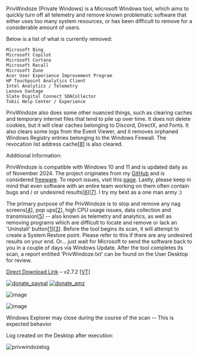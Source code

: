 PrivWindoze (Private Windows) is a Microsoft Windows tool, which aims to quickly turn off all telemetry and remove known problematic software that either uses too many system resources, or has been difficult to remove for a considerable amount of users.

Below is a list of what is currently removed:

    Microsoft Bing
    Microsoft Copilot
    Microsoft Cortana
    Microsoft Recall
    Microsoft Zune
    Acer User Experience Improvement Program
    HP Touchpoint Analytics Client
    Intel Analytics / Telemetry
    Lenovo Vantage
    Slate Digital Connect SDACollector
    Tobii Help Center / Experience

PrivWindoze also does some other nuanced things, such as clearing caches and temporary internet files that tend to pile up over time. It does not delete cookies, but it will clear caches belonging to Discord, DirectX, and Fonts. It also clears some logs from the Event Viewer, and it removes orphaned Windows Registry entries belonging to the Windows Firewall. The revocation list address cache[[8](https://www.gradenegger.eu/en/view-and-clear-the-address-cache-for-blacklists-crl-url-cache/)] is also cleared.

Additional Information:

PrivWindoze is compatible with Windows 10 and 11 and is updated daily as of November 2024. The project originates from my [GitHub](https://github.com/thisisu) and is considered [freeware](https://en.wikipedia.org/wiki/Freeware). To report issues, visit this [page](https://github.com/thisisu/PrivWindoze/issues). Lastly, please keep in mind that even software with an entire team working on them often contain bugs and / or undesired results[[6](https://en.wikipedia.org/wiki/2024_CrowdStrike-related_IT_outages)][[7](https://www.bleepingcomputer.com/news/technology/malwarebytes-mistakenly-blocks-google-youtube-for-malware/)]. I try my best as a one man army :)

The primary purpose of the PrivWindoze is to stop and remove any nag screens[[4](https://www.elevenforum.com/t/enable-or-disable-lets-finish-setting-up-your-device-in-windows-11.5205/)], pop ups[[2](https://www.theverge.com/2023/8/30/23851902/microsoft-bing-popups-windows-11-malware)], high CPU usage issues, data collection and transmission[[5](https://www.pcmag.com/news/hp-accused-of-quietly-installing-spyware-on-windows-pcs)] -- also known as telemetry and analytics, as well as removing programs which are difficult to locate and remove or lack an 'Uninstall' button[[1](https://www.wintips.org/fix-cannot-uninstall-microsoft-edge-uninstall-is-greyed-out/)][[3](https://www.reddit.com/r/Hewlett_Packard/comments/lpxcwv/uninstall_hp_touchpoint_analytics_client/)]. Before the tool begins its scan, it will attempt to create a System Restore point. Please refer to this if there are any undesired results on your end. Or... just wait for Microsoft to send the software back to you in a couple of days via Windows Update. After the tool completes its scan, a report entitled 'PrivWindoze.txt' can be found on the User Desktop for review.

[Direct Download Link](https://furtivex.net/PrivWindozeLite.exe) – v2.7.2 [[VT](https://www.virustotal.com/gui/file/168ef9de18dd9f9d67f2110a271bed28d060846a8eb95377850fb6a8195c0fbd)]


[![donate_paypal](https://github.com/user-attachments/assets/aadd1f47-fe6a-4f61-97d4-5f30ff29fc33)](https://www.paypal.com/donate/?hosted_button_id=E68FUAQG2758N)  [![donate_amz](https://github.com/user-attachments/assets/10476e9c-92f3-4271-8410-6f38624c94b8)](https://www.amazon.com/hz/wishlist/ls/C2QC509ZM1BG?ref_=wl_share)

![image](https://github.com/user-attachments/assets/584dc9df-2f22-4865-954f-1023efc2ab90)

![image](https://github.com/user-attachments/assets/2b99a9c8-8248-480b-a131-a5101eb18683)

Windows Explorer may close during the course of the scan -- This is expected behavior

Log created on the Desktop after execution:

![privwindozelog](https://github.com/user-attachments/assets/f1a9fc24-c3af-44c4-bf3d-fd4d72c108e1)
